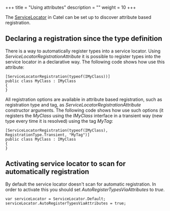 +++
title = "Using attributes" 
description = ""
weight = 10
+++

The [ServiceLocator](Introduction_to_the_ServiceLocator) in Catel can be set up to discover attribute based registration. 

## Declaring a registration since the type definition

There is a way to automatically register types into a service locator. Using *ServiceLocatorRegistrationAttribute* it is possible to register types into the service locator in a declarative way. The following code shows how use this attribute:

``` {.csharp data-syntaxhighlighter-params="brush: csharp; gutter: false; theme: Confluence" data-theme="Confluence" style="brush: csharp; gutter: false; theme: Confluence"}
[ServiceLocatorRegistration(typeof(IMyClass))]
public class MyClass : IMyClass 
{
}
```

All registration options are available in attribute based registration, such as registration type and tag, as *ServiceLocatorRegistrationAttribute* constructor arguments. The following code shows how use such options (it registers the *MyClass* using the *IMyClass* interface in a transient way (new type every time it is resolved) using the tag *MyTag*:

``` {.csharp data-syntaxhighlighter-params="brush: csharp; gutter: false; theme: Confluence" data-theme="Confluence" style="brush: csharp; gutter: false; theme: Confluence"}
[ServiceLocatorRegistration(typeof(IMyClass), RegistrationType.Transient, "MyTag")]
public class MyClass : IMyClass 
{
}
```

## Activating service locator to scan for automatically registration

By default the service locator doesn't scan for automatic registration. In order to activate this you should set *AutoRegisterTypesViaAttributes* to *true*.

``` {.csharp data-syntaxhighlighter-params="brush: csharp; gutter: false; theme: Confluence" data-theme="Confluence" style="brush: csharp; gutter: false; theme: Confluence"}
var serviceLocator = ServiceLocator.Default;
serviceLocator.AutoRegisterTypesViaAttributes = true;
```

